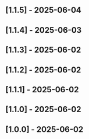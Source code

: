 ## [1.1.5] - 2025-06-04



## [1.1.4] - 2025-06-03



## [1.1.3] - 2025-06-02



## [1.1.2] - 2025-06-02



## [1.1.1] - 2025-06-02



## [1.1.0] - 2025-06-02



## [1.0.0] - 2025-06-02
